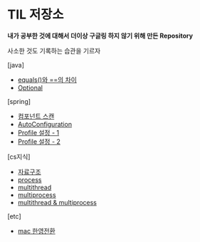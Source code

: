 # TIL 저장소 

**내가 공부한 것에 대해서 더이상 구글링 하지 않기 위해 만든 Repository**

사소한 것도 기록하는 습관을 기르자

[java]  
* [equals()와 ==의 차이](https://github.com/BeomSeogKim/TIL/blob/main/java/equals.md)
* [Optional](https://github.com/BeomSeogKim/TIL/blob/main/java/Optional.md)

[spring]
* [컴포넌트 스캔](https://github.com/BeomSeogKim/TIL/blob/main/spring/componentscan.md)
* [AutoConfiguration](https://github.com/BeomSeogKim/TIL/blob/main/spring/AutoConfiguration.md)
* [Profile 설정 - 1](https://github.com/BeomSeogKim/TIL/blob/main/spring/Profile.md)
* [Profile 설정 - 2](https://github.com/BeomSeogKim/TIL/blob/main/spring/Profile2.md)

[cs지식]
* [자료구조](https://github.com/BeomSeogKim/TIL/blob/main/cs/자료구조.md)
* [process](https://github.com/BeomSeogKim/TIL/blob/main/cs/process.md)
* [multithread](https://github.com/BeomSeogKim/TIL/blob/main/cs/MultiThread.md)
* [multiprocess](https://github.com/BeomSeogKim/TIL/blob/main/cs/MultiProcess.md)
* [multithread & multiprocess](https://github.com/BeomSeogKim/TIL/blob/main/cs/MultiProcessThread.md)

[etc]
* [mac 한영전환](https://github.com/BeomSeogKim/TIL/blob/main/etc/%ED%95%9C%EC%98%81%EC%A0%84%ED%99%98.md)
